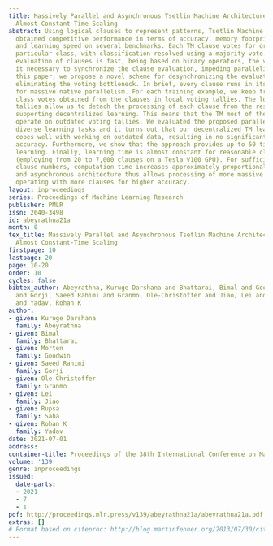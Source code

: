 ```yaml
---
title: Massively Parallel and Asynchronous Tsetlin Machine Architecture Supporting
  Almost Constant-Time Scaling
abstract: Using logical clauses to represent patterns, Tsetlin Machine (TM) have recently
  obtained competitive performance in terms of accuracy, memory footprint, energy,
  and learning speed on several benchmarks. Each TM clause votes for or against a
  particular class, with classification resolved using a majority vote. While the
  evaluation of clauses is fast, being based on binary operators, the voting makes
  it necessary to synchronize the clause evaluation, impeding parallelization. In
  this paper, we propose a novel scheme for desynchronizing the evaluation of clauses,
  eliminating the voting bottleneck. In brief, every clause runs in its own thread
  for massive native parallelism. For each training example, we keep track of the
  class votes obtained from the clauses in local voting tallies. The local voting
  tallies allow us to detach the processing of each clause from the rest of the clauses,
  supporting decentralized learning. This means that the TM most of the time will
  operate on outdated voting tallies. We evaluated the proposed parallelization across
  diverse learning tasks and it turns out that our decentralized TM learning algorithm
  copes well with working on outdated data, resulting in no significant loss in learning
  accuracy. Furthermore, we show that the approach provides up to 50 times faster
  learning. Finally, learning time is almost constant for reasonable clause amounts
  (employing from 20 to 7,000 clauses on a Tesla V100 GPU). For sufficiently large
  clause numbers, computation time increases approximately proportionally. Our parallel
  and asynchronous architecture thus allows processing of more massive datasets and
  operating with more clauses for higher accuracy.
layout: inproceedings
series: Proceedings of Machine Learning Research
publisher: PMLR
issn: 2640-3498
id: abeyrathna21a
month: 0
tex_title: Massively Parallel and Asynchronous Tsetlin Machine Architecture Supporting
  Almost Constant-Time Scaling
firstpage: 10
lastpage: 20
page: 10-20
order: 10
cycles: false
bibtex_author: Abeyrathna, Kuruge Darshana and Bhattarai, Bimal and Goodwin, Morten
  and Gorji, Saeed Rahimi and Granmo, Ole-Christoffer and Jiao, Lei and Saha, Rupsa
  and Yadav, Rohan K
author:
- given: Kuruge Darshana
  family: Abeyrathna
- given: Bimal
  family: Bhattarai
- given: Morten
  family: Goodwin
- given: Saeed Rahimi
  family: Gorji
- given: Ole-Christoffer
  family: Granmo
- given: Lei
  family: Jiao
- given: Rupsa
  family: Saha
- given: Rohan K
  family: Yadav
date: 2021-07-01
address:
container-title: Proceedings of the 38th International Conference on Machine Learning
volume: '139'
genre: inproceedings
issued:
  date-parts:
  - 2021
  - 7
  - 1
pdf: http://proceedings.mlr.press/v139/abeyrathna21a/abeyrathna21a.pdf
extras: []
# Format based on citeproc: http://blog.martinfenner.org/2013/07/30/citeproc-yaml-for-bibliographies/
---
```

